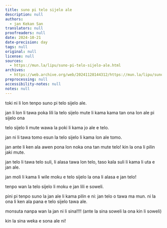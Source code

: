 ```yaml
---
title: suno pi telo sijelo ale
description: null
authors:
  - jan Kekan San
translators: null
proofreaders: null
date: 2024-10-21
date-precision: day
tags: null
original: null
license: null
sources:
  - https://mun.la/lipu/suno-pi-telo-sijelo-ale.html
archives:
  - https://web.archive.org/web/20241128144312/https://mun.la/lipu/suno-pi-telo-sijelo-ale.html
preprocessing: null
accessibility-notes: null
notes: null
---
```


toki ni li lon tenpo suno pi telo sijelo ale.

jan li lon li tawa poka lili la telo sijelo mute li kama kama tan ona lon ale pi sijelo ona

telo sijelo li mute wawa la poki li kama jo ale e telo.

jan ni li tawa tomo esun la telo sijelo li kama lon ale tomo.

jan ante li ken ala awen pona lon noka ona tan mute telo! kin la ona li pilin jaki mute.

jan telo li tawa telo suli, li alasa tawa lon telo, taso kala suli li kama li uta e jan ale.

jan moli li kama li wile moku e telo sijelo la ona li alasa e jan telo!

tenpo wan la telo sijelo li moku e jan lili e soweli.

pini pi tenpo suno la jan ale li kama pilin e ni: jan telo o tawa ma mun. ni la ona li ken ala pana e telo sijelo tawa ale.

monsuta nanpa wan la jan ni li sina!!!! (ante la sina soweli la ona kin li soweli)

kin la sina weka e sona ale ni!
